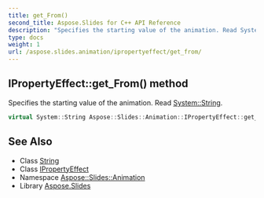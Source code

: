 ```yaml
---
title: get_From()
second_title: Aspose.Slides for C++ API Reference
description: "Specifies the starting value of the animation. Read System::String."
type: docs
weight: 1
url: /aspose.slides.animation/ipropertyeffect/get_from/
---
```

## IPropertyEffect::get_From() method


Specifies the starting value of the animation. Read [System::String](../../../system/string/).

```cpp
virtual System::String Aspose::Slides::Animation::IPropertyEffect::get_From()=0
```

## See Also

* Class [String](../../../system/string/)
* Class [IPropertyEffect](../)
* Namespace [Aspose::Slides::Animation](../../)
* Library [Aspose.Slides](../../../)